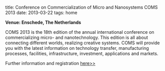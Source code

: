 title: Conference on Commercialization of Micro and Nanosystems COMS 2013
date: 2013-03-22 
tags: home


**Venue: Enschede, The Netherlands**

COMS 2013 is the 18th edition of the annual international conference on commercializing micro- and nanotechnology. This edition is all about connecting different worlds, realizing creative systems. COMS will provide you with the latest information on technology transfer, manufacturing processes, facilities, infrastructure, investment, applications and markets.

Further information and registration [here>>](http://www.coms2013.com/)